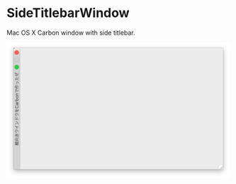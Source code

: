 # SideTitlebarWindow
Mac OS X Carbon window with side titlebar.

<img width=550 src="Screenshot.png">